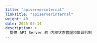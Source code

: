 ```yaml
---
title: "apiserverinternal"
linkTitle: "apiserverinternal"
weight: 40
date: 2025-05-14
description: >
  提供 API Server 的 内部状态管理和协调机制
---
```








